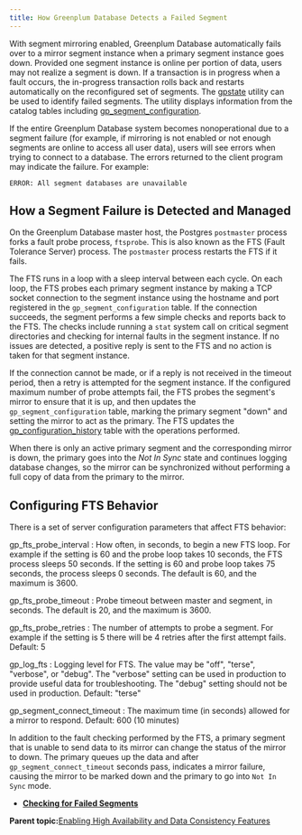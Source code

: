 ```yaml
---
title: How Greenplum Database Detects a Failed Segment 
---
```


With segment mirroring enabled, Greenplum Database automatically fails over to a mirror segment instance when a primary segment instance goes down. Provided one segment instance is online per portion of data, users may not realize a segment is down. If a transaction is in progress when a fault occurs, the in-progress transaction rolls back and restarts automatically on the reconfigured set of segments. The [gpstate](../../../utility_guide/ref/gpstate.html) utility can be used to identify failed segments. The utility displays information from the catalog tables including [gp\_segment\_configuration](../../../ref_guide/system_catalogs/gp_segment_configuration.html).

If the entire Greenplum Database system becomes nonoperational due to a segment failure \(for example, if mirroring is not enabled or not enough segments are online to access all user data\), users will see errors when trying to connect to a database. The errors returned to the client program may indicate the failure. For example:

```
ERROR: All segment databases are unavailable
```

## <a id="howseg"></a>How a Segment Failure is Detected and Managed 

On the Greenplum Database master host, the Postgres `postmaster` process forks a fault probe process, `ftsprobe`. This is also known as the FTS \(Fault Tolerance Server\) process. The `postmaster` process restarts the FTS if it fails.

The FTS runs in a loop with a sleep interval between each cycle. On each loop, the FTS probes each primary segment instance by making a TCP socket connection to the segment instance using the hostname and port registered in the `gp_segment_configuration` table. If the connection succeeds, the segment performs a few simple checks and reports back to the FTS. The checks include running a `stat` system call on critical segment directories and checking for internal faults in the segment instance. If no issues are detected, a positive reply is sent to the FTS and no action is taken for that segment instance.

If the connection cannot be made, or if a reply is not received in the timeout period, then a retry is attempted for the segment instance. If the configured maximum number of probe attempts fail, the FTS probes the segment's mirror to ensure that it is up, and then updates the `gp_segment_configuration` table, marking the primary segment "down" and setting the mirror to act as the primary. The FTS updates the [gp\_configuration\_history](../../../ref_guide/system_catalogs/gp_configuration_history.html) table with the operations performed.

When there is only an active primary segment and the corresponding mirror is down, the primary goes into the *Not In Sync* state and continues logging database changes, so the mirror can be synchronized without performing a full copy of data from the primary to the mirror.

## <a id="confts"></a>Configuring FTS Behavior 

There is a set of server configuration parameters that affect FTS behavior:

gp\_fts\_probe\_interval
:   How often, in seconds, to begin a new FTS loop. For example if the setting is 60 and the probe loop takes 10 seconds, the FTS process sleeps 50 seconds. If the setting is 60 and probe loop takes 75 seconds, the process sleeps 0 seconds. The default is 60, and the maximum is 3600.

gp\_fts\_probe\_timeout
:   Probe timeout between master and segment, in seconds. The default is 20, and the maximum is 3600.

gp\_fts\_probe\_retries
:   The number of attempts to probe a segment. For example if the setting is 5 there will be 4 retries after the first attempt fails. Default: 5

gp\_log\_fts
:   Logging level for FTS. The value may be "off", "terse", "verbose", or "debug". The "verbose" setting can be used in production to provide useful data for troubleshooting. The "debug" setting should not be used in production. Default: "terse"

gp\_segment\_connect\_timeout
:   The maximum time \(in seconds\) allowed for a mirror to respond. Default: 600 \(10 minutes\)

In addition to the fault checking performed by the FTS, a primary segment that is unable to send data to its mirror can change the status of the mirror to down. The primary queues up the data and after `gp_segment_connect_timeout` seconds pass, indicates a mirror failure, causing the mirror to be marked down and the primary to go into `Not In Sync` mode.

-   **[Checking for Failed Segments](../../highavail/topics/g-checking-for-failed-segments.html)**  


**Parent topic:**[Enabling High Availability and Data Consistency Features](../../highavail/topics/g-enabling-high-availability-features.html)

